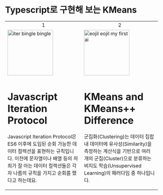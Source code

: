 # Typescript로 구현해 보는 KMeans

<table>
  <tbody>
    <tr>
      <td style="text-align: center;">
        1
      </td>
      <td style="text-align: center;">
        2
      </td>
    </tr>
    <tr>
      <td>
        <img src="https://github.com/formegusto/kmeans-ts/assets/52296323/8e757bce-315e-4868-a2d6-3fbdd606848d" alt="iter bingle bingle" style="width: 150px; height: 150px;"/>
      </td>
      <td>
        <img src="https://github.com/formegusto/kmeans-ts/assets/52296323/2afee5d7-659e-435b-a711-e31624fec844" alt="eojil eojil my first ai" style="width: 150px; height: 150px;"/>
      </td>
    </tr>
    <tr>
      <td>
        <h1>Javascript Iteration Protocol</h1>
        <p>Javascript Iteration Protocol은 ES6 이후에 도입된 순회 가능한 데이터 컬렉션을 표현하는 규칙입니다. 이전에 문자열이나 배열 등의 저희가 잘 아는 데이터 컬렉션들은 각자 나름의 규칙을 가지고 순회를 했다고 하는데요.</p>
      </td>
      <td>
        <h1>KMeans and KMeans++ Difference</h1>
        <p>군집화(Clustering)는 데이터 집합 내 데이터에 유사성(Similarity)을 측정하는 계산식을 기반으로 여러 개의 군집(Cluster)으로 분류하는 비지도 학습(Unsupervised Learning)의 패러다임 중 하나입니다.</p>
      </td>
    </tr>
  </tbody>
</table>
